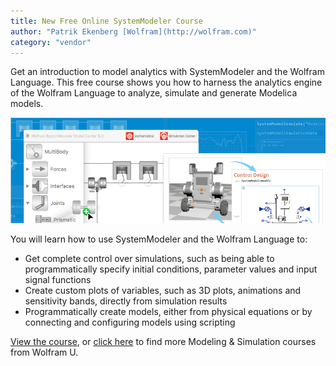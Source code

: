 ```yaml
---
title: New Free Online SystemModeler Course
author: "Patrik Ekenberg [Wolfram](http://wolfram.com)"
category: "vendor"
---
```


Get an introduction to model analytics with SystemModeler and the Wolfram Language. This free course shows you how to harness the analytics engine of the Wolfram Language to analyze, simulate and generate Modelica models.

!["Introduction to Model Analytics with SystemModeler and the Wolfram Language"](webinar.png "Free online event")

You will learn how to use SystemModeler and the Wolfram Language to:

- Get complete control over simulations, such as being able to programmatically specify initial conditions, parameter values and input signal functions
- Create custom plots of variables, such as 3D plots, animations and sensitivity bands, directly from simulation results
- Programmatically create models, either from physical equations or by connecting and configuring models using scripting

[View the course](https://register.gotowebinar.com/register/66586813437067778), or [click here](https://www.wolfram.com/wolfram-u/catalog/modeling-simulation/) to find more Modeling & Simulation courses from Wolfram U.